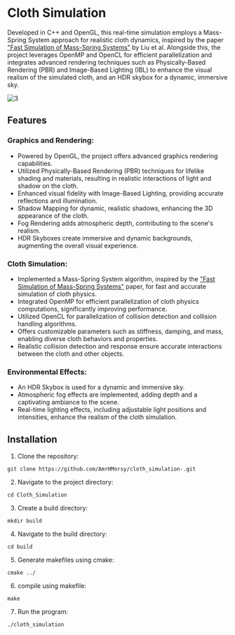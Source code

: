 # Cloth Simulation


Developed in C++ and OpenGL, this real-time simulation employs a Mass-Spring System approach for realistic cloth dynamics, inspired by the paper ["Fast Simulation of Mass-Spring Systems"](http://graphics.berkeley.edu/papers/Liu-FSM-2013-11/Liu-FSM-2013-11.pdf) by Liu et al. Alongside this, the project leverages OpenMP and OpenCL for efficient parallelization and integrates advanced rendering techniques such as Physically-Based Rendering (PBR) and Image-Based Lighting (IBL) to enhance the visual realism of the simulated cloth, and an HDR skybox for a dynamic, immersive sky.

![3](https://github.com/AmrHMorsy/Cloth-Simulation/assets/56271967/89b1a6f3-e757-4e13-b42c-e184ff7bd216)

## Features

### Graphics and Rendering:
- Powered by OpenGL, the project offers advanced graphics rendering capabilities.
- Utilized Physically-Based Rendering (PBR) techniques for lifelike shading and materials, resulting in realistic interactions of light and shadow on the cloth.
- Enhanced visual fidelity with Image-Based Lighting, providing accurate reflections and illumination.
- Shadow Mapping for dynamic, realistic shadows, enhancing the 3D appearance of the cloth.
- Fog Rendering adds atmospheric depth, contributing to the scene's realism.
- HDR Skyboxes create immersive and dynamic backgrounds, augmenting the overall visual experience. 

### Cloth Simulation:
- Implemented a Mass-Spring System algorithm, inspired by the ["Fast Simulation of Mass-Spring Systems"](http://graphics.berkeley.edu/papers/Liu-FSM-2013-11/Liu-FSM-2013-11.pdf) paper, for fast and accurate simulation of cloth physics.
- Integrated OpenMP for efficient parallelization of cloth physics computations, significantly improving performance.
- Utilized OpenCL for parallelization of collision detection and collision handling algorithms.
- Offers customizable parameters such as stiffness, damping, and mass, enabling diverse cloth behaviors and properties.
- Realistic collision detection and response ensure accurate interactions between the cloth and other objects.

### Environmental Effects:
- An HDR Skybox is used for a dynamic and immersive sky.
- Atmospheric fog effects are implemented, adding depth and a captivating ambiance to the scene.
- Real-time lighting effects, including adjustable light positions and intensities, enhance the realism of the cloth simulation.

## Installation

1. Clone the repository:
```
git clone https://github.com/AmrHMorsy/cloth_simulation-.git
```
2. Navigate to the project directory: 
```
cd Cloth_Simulation
```
3. Create a build directory: 
```
mkdir build
```
4. Navigate to the build directory: 
```
cd build
```
5. Generate makefiles using cmake: 
```
cmake ../
```
6. compile using makefile: 
```
make
```
7. Run the program: 
```
./cloth_simulation
```
